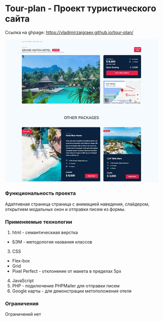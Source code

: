 # Tour-plan - Проект туристического сайта

Ссылка на ghpage: https://vladimirzaigraev.github.io/tour-plan/

![Image alt](https://github.com/VladimirZaigraev/tour-plan/blob/main/tour.jpg)

### Функциональность проекта
Адаптивная страница страница с анимацией наведения, слайдером, открытием модальных окон и отправки писем из формы.

### Применяемые технологии
1. html - семантическиая верстка
  - БЭМ - методология названия классов
3. CSS
  - Flex-box
  - Grid
  - Pixel Perfect - отклонение от макета в пределах 5px
4. JavaScript
5. PHP - подключение PHPMailer для отправки писем
6. Google карты - для демонстрации метоположения отеля

### Ограничения
Ограничений нет

  
  

